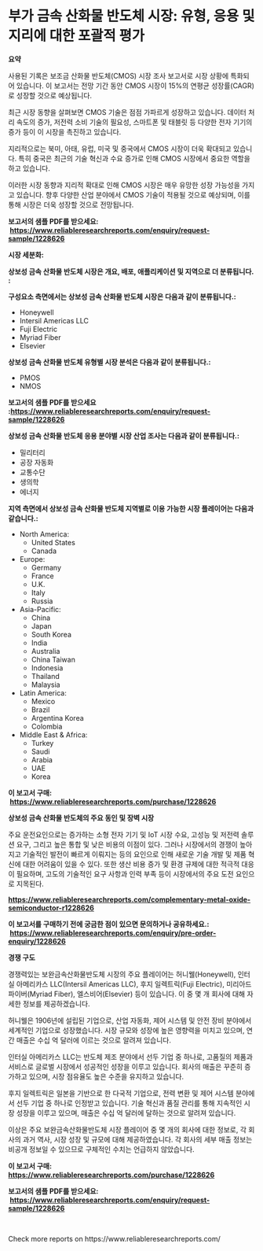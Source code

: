<p><h1>부가 금속 산화물 반도체 시장: 유형, 응용 및 지리에 대한 포괄적 평가</h1></p><p><strong>요약</strong></p>
<p><p>사용된 기록은 보조금 산화물 반도체(CMOS) 시장 조사 보고서로 시장 상황에 특화되어 있습니다. 이 보고서는 전망 기간 동안 CMOS 시장이 15%의 연평균 성장률(CAGR)로 성장할 것으로 예상됩니다.</p><p>최근 시장 동향을 살펴보면 CMOS 기술은 점점 가파르게 성장하고 있습니다. 데이터 처리 속도의 증가, 저전력 소비 기술의 필요성, 스마트폰 및 태블릿 등 다양한 전자 기기의 증가 등이 이 시장을 촉진하고 있습니다.</p><p>지리적으로는 북미, 아태, 유럽, 미국 및 중국에서 CMOS 시장이 더욱 확대되고 있습니다. 특히 중국은 최근의 기술 혁신과 수요 증가로 인해 CMOS 시장에서 중요한 역할을 하고 있습니다.</p><p>이러한 시장 동향과 지리적 확대로 인해 CMOS 시장은 매우 유망한 성장 가능성을 가지고 있습니다. 향후 다양한 산업 분야에서 CMOS 기술이 적용될 것으로 예상되며, 이를 통해 시장은 더욱 성장할 것으로 전망됩니다.</p></p>
<p><strong>보고서의 샘플 PDF를 받으세요: &nbsp;<a href="https://www.reliableresearchreports.com/enquiry/request-sample/1228626">https://www.reliableresearchreports.com/enquiry/request-sample/1228626</a></strong></p>
<p><strong>시장 세분화:</strong></p>
<p><strong> 상보성 금속 산화물 반도체 시장은 개요, 배포, 애플리케이션 및 지역으로 더 분류됩니다. :</strong></p>
<p><strong>구성요소 측면에서는 상보성 금속 산화물 반도체 시장은 다음과 같이 분류됩니다.:</strong></p>
<p><ul><li>Honeywell</li><li>Intersil Americas LLC</li><li>Fuji Electric</li><li>Myriad Fiber</li><li>Elsevier</li></ul></p>
<p><strong> 상보성 금속 산화물 반도체 유형별 시장 분석은 다음과 같이 분류됩니다.:</strong></p>
<p><ul><li>PMOS</li><li>NMOS</li></ul></p>
<p><strong>보고서의 샘플 PDF를 받으세요 :<a href="https://www.reliableresearchreports.com/enquiry/request-sample/1228626">https://www.reliableresearchreports.com/enquiry/request-sample/1228626</a></strong></p>
<p><strong> 상보성 금속 산화물 반도체 응용 분야별 시장 산업 조사는 다음과 같이 분류됩니다.:</strong></p>
<p><ul><li>밀리터리</li><li>공장 자동화</li><li>교통수단</li><li>생의학</li><li>에너지</li></ul></p>
<p><strong>지역 측면에서 상보성 금속 산화물 반도체 지역별로 이용 가능한 시장 플레이어는 다음과 같습니다.:</strong></p>
<p><ul>
    <li>
        North America:
        <ul>
            <li>United States</li>
            <li>Canada</li>
        </ul>
    </li>
    <li>
        Europe:
        <ul>
            <li>Germany</li>
            <li>France</li>
            <li>U.K.</li>
            <li>Italy</li>
            <li>Russia</li>
        </ul>
    </li>
    <li>
        Asia-Pacific:
        <ul>
            <li>China</li>
            <li>Japan</li>
            <li>South Korea</li>
            <li>India</li>
            <li>Australia</li>
            <li>China Taiwan</li>
            <li>Indonesia</li>
            <li>Thailand</li>
            <li>Malaysia</li>
        </ul>
    </li>
    <li>
        Latin America:
        <ul>
            <li>Mexico</li>
            <li>Brazil</li>
            <li>Argentina Korea</li>
            <li>Colombia</li>
        </ul>
    </li>
    <li>
        Middle East & Africa:
        <ul>
            <li>Turkey</li>
            <li>Saudi</li>
            <li>Arabia</li>
            <li>UAE</li>
            <li>Korea</li>
        </ul>
    </li>
    </ul></p>
<p><strong>이 보고서 구매: &nbsp;<a href="https://www.reliableresearchreports.com/purchase/1228626">https://www.reliableresearchreports.com/purchase/1228626</a></strong></p>
<p><strong>상보성 금속 산화물 반도체의 주요 동인 및 장벽 시장</strong></p>
<p><p>주요 운전요인으로는 증가하는 소형 전자 기기 및 IoT 시장 수요, 고성능 및 저전력 솔루션 요구, 그리고 높은 통합 및 낮은 비용의 이점이 있다. 그러나 시장에서의 경쟁이 높아지고 기술적인 발전이 빠르게 이뤄지는 등의 요인으로 인해 새로운 기술 개발 및 제품 혁신에 대한 어려움이 있을 수 있다. 또한 생산 비용 증가 및 환경 규제에 대한 적극적 대응이 필요하며, 고도의 기술적인 요구 사항과 인력 부족 등이 시장에서의 주요 도전 요인으로 지목된다.</p></p>
<p><strong><a href="https://www.reliableresearchreports.com/complementary-metal-oxide-semiconductor-r1228626">https://www.reliableresearchreports.com/complementary-metal-oxide-semiconductor-r1228626</a></strong></p>
<p><strong>이 보고서를 구매하기 전에 궁금한 점이 있으면 문의하거나 공유하세요.: &nbsp;<a href="https://www.reliableresearchreports.com/enquiry/pre-order-enquiry/1228626">https://www.reliableresearchreports.com/enquiry/pre-order-enquiry/1228626</a></strong></p>
<p><strong>경쟁 구도</strong></p>
<p><p>경쟁력있는 보완금속산화물반도체 시장의 주요 플레이어는 허니웰(Honeywell), 인터실 아메리카스 LLC(Intersil Americas LLC), 후지 일렉트릭(Fuji Electric), 미리아드 파이버(Myriad Fiber), 엘스비어(Elsevier) 등이 있습니다. 이 중 몇 개 회사에 대해 자세한 정보를 제공하겠습니다.</p><p>허니웰은 1906년에 설립된 기업으로, 산업 자동화, 제어 시스템 및 안전 장비 분야에서 세계적인 기업으로 성장했습니다. 시장 규모와 성장에 높은 영향력을 미치고 있으며, 연간 매출은 수십 억 달러에 이르는 것으로 알려져 있습니다.</p><p>인터실 아메리카스 LLC는 반도체 제조 분야에서 선두 기업 중 하나로, 고품질의 제품과 서비스로 글로벌 시장에서 성공적인 성장을 이루고 있습니다. 회사의 매출은 꾸준히 증가하고 있으며, 시장 점유율도 높은 수준을 유지하고 있습니다.</p><p>후지 일렉트릭은 일본을 기반으로 한 다국적 기업으로, 전력 변환 및 제어 시스템 분야에서 선두 기업 중 하나로 인정받고 있습니다. 기술 혁신과 품질 관리를 통해 지속적인 시장 성장을 이루고 있으며, 매출은 수십 억 달러에 달하는 것으로 알려져 있습니다.</p><p>이상은 주요 보완금속산화물반도체 시장 플레이어 중 몇 개의 회사에 대한 정보로, 각 회사의 과거 역사, 시장 성장 및 규모에 대해 제공하였습니다. 각 회사의 세부 매출 정보는 비공개 정보일 수 있으므로 구체적인 수치는 언급하지 않았습니다.</p></p>
<p><strong>이 보고서 구매: &nbsp; <a href="https://www.reliableresearchreports.com/purchase/1228626">https://www.reliableresearchreports.com/purchase/1228626</a></strong></p>
<p><strong>보고서의 샘플 PDF를 받으세요: &nbsp;<a href="https://www.reliableresearchreports.com/enquiry/request-sample/1228626">https://www.reliableresearchreports.com/enquiry/request-sample/1228626</a></strong><strong></strong></p>
<p>&nbsp;</p>
<p>Check more reports on https://www.reliableresearchreports.com/</p>